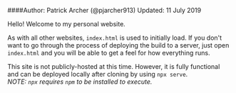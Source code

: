 ####Author:  Patrick Archer (@pjarcher913)
Updated: 11 July 2019

Hello! Welcome to my personal website.

As with all other websites, `index.html` is used to initially load. If you don't want to go through the process of deploying the build to a server, just open `index.html` and you will be able to get a feel for how everything runs.

This site is not publicly-hosted at this time. However, it is fully functional and can be deployed locally after cloning by using `npx serve`.  
*NOTE: `npx` requires `npm` to be installed to execute.*
